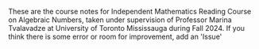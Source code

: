 These are the course notes for Independent Mathematics Reading Course on Algebraic Numbers, taken under supervision of Professor Marina Tvalavadze at University of Toronto Mississauga during Fall 2024. If you think there is some error or room for improvement, add an 'Issue'
